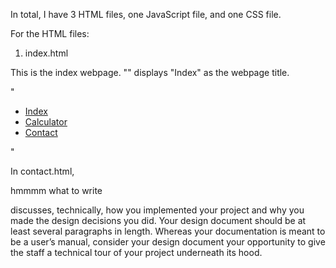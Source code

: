 In total, I have 3 HTML files, one JavaScript file, and one CSS file.

For the HTML files:

1. index.html

This is the index webpage. 
"<title>Index</title>" displays "Index" as the webpage title. 

"<ul>
        <li><a href="index.html">Index</a></li>
        <li><a href="calc.html">Calculator</a></li>
        <li><a href="contact.html">Contact</a></li>
        <p> </p>
    </ul>"



In contact.html, 

hmmmm what to write

discusses, technically, how you implemented your project and why you made the design decisions you did. Your design document should be at least several paragraphs in length. Whereas your documentation is meant to be a user’s manual, consider your design document your opportunity to give the staff a technical tour of your project underneath its hood.